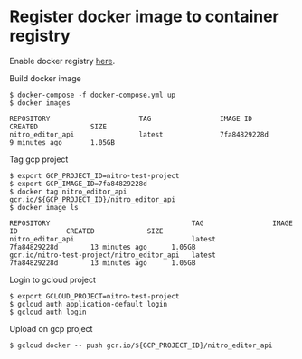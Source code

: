 # Register docker image to container registry
Enable docker registry [here](https://console.cloud.google.com/apis/library/containerregistry.googleapis.com?project=nitro-test-project).

Build docker image
```
$ docker-compose -f docker-compose.yml up
$ docker images

REPOSITORY                      TAG                 IMAGE ID            CREATED             SIZE
nitro_editor_api                latest              7fa84829228d        9 minutes ago       1.05GB       
```

Tag gcp project
```
$ export GCP_PROJECT_ID=nitro-test-project
$ export GCP_IMAGE_ID=7fa84829228d
$ docker tag nitro_editor_api gcr.io/${GCP_PROJECT_ID}/nitro_editor_api
$ docker image ls

REPOSITORY                                   TAG                 IMAGE ID            CREATED             SIZE
nitro_editor_api                             latest              7fa84829228d        13 minutes ago      1.05GB
gcr.io/nitro-test-project/nitro_editor_api   latest              7fa84829228d        13 minutes ago      1.05GB
```

Login to gcloud project
```
$ export GCLOUD_PROJECT=nitro-test-project
$ gcloud auth application-default login
$ gcloud auth login
```

Upload on gcp project

```
$ gcloud docker -- push gcr.io/${GCP_PROJECT_ID}/nitro_editor_api
```
